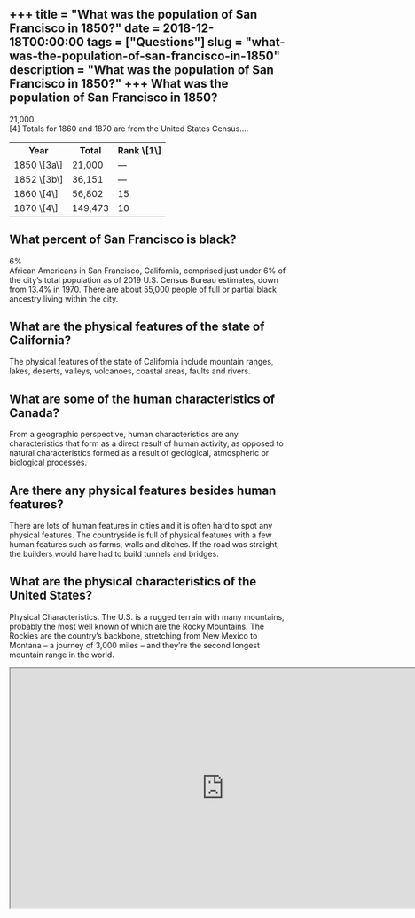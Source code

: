 +++
title = "What was the population of San Francisco in 1850?"
date = 2018-12-18T00:00:00
tags = ["Questions"]
slug = "what-was-the-population-of-san-francisco-in-1850"
description = "What was the population of San Francisco in 1850?"
+++
What was the population of San Francisco in 1850?
-------------------------------------------------

21,000  
\[4\] Totals for 1860 and 1870 are from the United States Census….

<table><tr><th>Year</th><th>Total</th><th>Rank \[1\]</th></tr><tr><td>1850 \[3a\]</td><td>21,000</td><td>—</td></tr><tr><td>1852 \[3b\]</td><td>36,151</td><td>—</td></tr><tr><td>1860 \[4\]</td><td>56,802</td><td>15</td></tr><tr><td>1870 \[4\]</td><td>149,473</td><td>10</td></tr></table>

What percent of San Francisco is black?
---------------------------------------

6%  
African Americans in San Francisco, California, comprised just under 6% of the city’s total population as of 2019 U.S. Census Bureau estimates, down from 13.4% in 1970. There are about 55,000 people of full or partial black ancestry living within the city.

What are the physical features of the state of California?
----------------------------------------------------------

The physical features of the state of California include mountain ranges, lakes, deserts, valleys, volcanoes, coastal areas, faults and rivers.

What are some of the human characteristics of Canada?
-----------------------------------------------------

From a geographic perspective, human characteristics are any characteristics that form as a direct result of human activity, as opposed to natural characteristics formed as a result of geological, atmospheric or biological processes.

Are there any physical features besides human features?
-------------------------------------------------------

There are lots of human features in cities and it is often hard to spot any physical features. The countryside is full of physical features with a few human features such as farms, walls and ditches. If the road was straight, the builders would have had to build tunnels and bridges.

What are the physical characteristics of the United States?
-----------------------------------------------------------

Physical Characteristics. The U.S. is a rugged terrain with many mountains, probably the most well known of which are the Rocky Mountains. The Rockies are the country’s backbone, stretching from New Mexico to Montana – a journey of 3,000 miles – and they’re the second longest mountain range in the world.

<iframe allow="accelerometer; autoplay; clipboard-write; encrypted-media; gyroscope; picture-in-picture" allowfullscreen="" class="__youtube_prefs__  epyt-is-override  no-lazyload" data-no-lazy="1" data-origheight="433" data-origwidth="770" data-skipgform_ajax_framebjll="" height="433" id="_ytid_99950" loading="lazy" src="https://www.youtube.com/embed/kWPD3U47NfQ?enablejsapi=1&autoplay=0&cc_load_policy=0&cc_lang_pref=&iv_load_policy=1&loop=0&modestbranding=0&rel=1&fs=1&playsinline=0&autohide=2&theme=dark&color=red&controls=1&" title="YouTube player" width="770"></iframe>